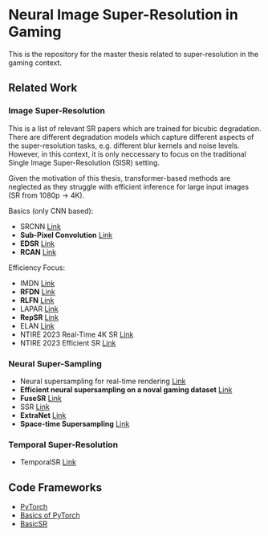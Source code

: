 # Neural Image Super-Resolution in Gaming
This is the repository for the master thesis related to super-resolution in the gaming context.

## Related Work

### Image Super-Resolution
This is a list of relevant SR papers which are trained for bicubic degradation. There are different degradation models which capture different aspects of the super-resolution tasks, e.g. different blur kernels and noise levels. However, in this context, it is only neccessary to focus on the traditional Single Image Super-Resolution (SISR) setting.

Given the motivation of this thesis, transformer-based methods are neglected as they struggle with efficient inference for large input images (SR from 1080p -> 4K).

Basics (only CNN based):
- SRCNN [Link](https://arxiv.org/abs/1501.00092)
- **Sub-Pixel Convolution** [Link](https://arxiv.org/abs/1609.05158)
- **EDSR** [Link](https://arxiv.org/abs/1707.02921)
- **RCAN** [Link](https://arxiv.org/abs/1807.02758)


Efficiency Focus:
- IMDN [Link](https://arxiv.org/pdf/1909.11856.pdf)
- **RFDN** [Link](https://arxiv.org/pdf/2009.11551.pdf)
- **RLFN** [Link](https://arxiv.org/pdf/2205.07514.pdf)
- LAPAR [Link](https://papers.nips.cc/paper/2020/file/eaae339c4d89fc102edd9dbdb6a28915-Paper.pdf)
- **RepSR** [Link](https://arxiv.org/pdf/2205.05671.pdf)
- ELAN [Link](https://www4.comp.polyu.edu.hk/~cslzhang/paper/ECCV_2022_ELAN.pdf) 
- NTIRE 2023 Real-Time 4K SR [Link](https://openaccess.thecvf.com/content/CVPR2023W/NTIRE/papers/Conde_Efficient_Deep_Models_for_Real-Time_4K_Image_Super-Resolution._NTIRE_2023_CVPRW_2023_paper.pdf)
- NTIRE 2023 Efficient SR [Link](https://openaccess.thecvf.com/content/CVPR2023W/NTIRE/papers/Li_NTIRE_2023_Challenge_on_Efficient_Super-Resolution_Methods_and_Results_CVPRW_2023_paper.pdf)

### Neural Super-Sampling
- Neural supersampling for real-time rendering [Link](https://dl.acm.org/doi/abs/10.1145/3386569.3392376)
- **Efficient neural supersampling on a noval gaming dataset** [Link](http://openaccess.thecvf.com/content/ICCV2023/papers/Mercier_Efficient_Neural_Supersampling_on_a_Novel_Gaming_Dataset_ICCV_2023_paper.pdf)
- **FuseSR** [Link](https://arxiv.org/abs/2310.09726)
- SSR [Link](https://arxiv.org/pdf/2301.01036.pdf)
- **ExtraNet** [Link](https://dl.acm.org/doi/abs/10.1145/3478513.3480531)
- **Space-time Supersampling** [Link](https://arxiv.org/pdf/2312.10890v1.pdf)

### Temporal Super-Resolution
- TemporalSR [Link](https://www.wisdom.weizmann.ac.il/~vision/DeepTemporalSR/supplementary/AcrossScalesAndDimensions_ECCV2020.pdf)

## Code Frameworks
- [PyTorch](https://pytorch.org)
- [Basics of PyTorch](https://pytorch.org/tutorials/)
- [BasicSR](https://github.com/XPixelGroup/BasicSR)
